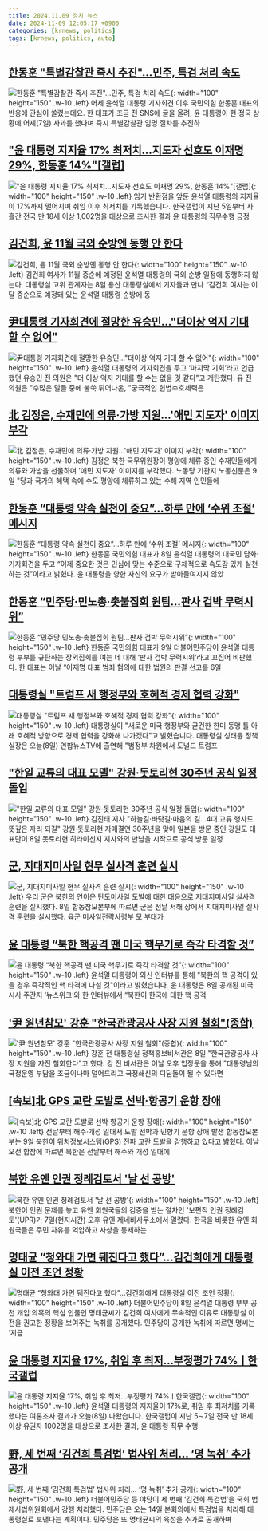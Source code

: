```yaml
---
title: 2024.11.09 정치 뉴스
date: 2024-11-09 12:05:17 +0900
categories: [krnews, politics]
tags: [krnews, politics, auto]
---
```

## [한동훈 "특별감찰관 즉시 추진"...민주, 특검 처리 속도](https://n.news.naver.com/mnews/article/052/0002111017)

![한동훈 "특별감찰관 즉시 추진"...민주, 특검 처리 속도](https://mimgnews.pstatic.net/image/origin/052/2024/11/08/2111017.jpg?type=nf220_150){: width="100" height="150" .w-10 .left}
어제 윤석열 대통령 기자회견 이후 국민의힘 한동훈 대표의 반응에 관심이 쏠렸는데요. 한 대표가 조금 전 SNS에 글을 올려, 윤 대통령이 현 정국 상황에 어제(7일) 사과를 했다며 즉시 특별감찰관 임명 절차를 추진하

## ["윤 대통령 지지율 17% 최저치...지도자 선호도 이재명 29%, 한동훈 14%"[갤럽]](https://n.news.naver.com/mnews/article/052/0002111064)

!["윤 대통령 지지율 17% 최저치...지도자 선호도 이재명 29%, 한동훈 14%"[갤럽]](https://mimgnews.pstatic.net/image/origin/052/2024/11/08/2111064.jpg?type=nf220_150){: width="100" height="150" .w-10 .left}
임기 반환점을 앞둔 윤석열 대통령의 지지율이 17%까지 떨어지며 취임 이후 최저치를 기록했습니다. 한국갤럽이 지난 5일부터 사흘간 전국 만 18세 이상 1,002명을 대상으로 조사한 결과 윤 대통령의 직무수행 긍정

## [김건희, 윤 11월 국외 순방엔 동행 안 한다](https://n.news.naver.com/mnews/article/028/0002715312)

![김건희, 윤 11월 국외 순방엔 동행 안 한다](https://mimgnews.pstatic.net/image/origin/028/2024/11/08/2715312.jpg?type=nf220_150){: width="100" height="150" .w-10 .left}
김건희 여사가 11월 중순에 예정된 윤석열 대통령의 국외 순방 일정에 동행하지 않는다. 대통령실 고위 관계자는 8일 용산 대통령실에서 기자들과 만나 “김건희 여사는 이달 중순으로 예정돼 있는 윤석열 대통령 순방에 동

## [尹대통령 기자회견에 절망한 유승민…"더이상 억지 기대 할 수 없어"](https://n.news.naver.com/mnews/article/277/0005497526)

![尹대통령 기자회견에 절망한 유승민…"더이상 억지 기대 할 수 없어"](https://mimgnews.pstatic.net/image/origin/277/2024/11/08/5497526.jpg?type=nf220_150){: width="100" height="150" .w-10 .left}
윤석열 대통령의 기자회견을 두고 ‘마지막 기회’라고 언급했던 유승민 전 의원은 "더 이상 억지 기대를 할 수는 없을 것 같다"고 개탄했다. 유 전 의원은 "수많은 말들 중에 불쑥 튀어나온, "궁극적인 헌법수호세력은

## [北 김정은, 수재민에 의류·가방 지원…'애민 지도자' 이미지 부각](https://n.news.naver.com/mnews/article/088/0000914021)

![北 김정은, 수재민에 의류·가방 지원…'애민 지도자' 이미지 부각](https://mimgnews.pstatic.net/image/origin/088/2024/11/09/914021.jpg?type=nf220_150){: width="100" height="150" .w-10 .left}
김정은 북한 국무위원장이 평양에 체류 중인 수재민들에게 의류와 가방을 선물하며 '애민 지도자' 이미지를 부각했다. 노동당 기관지 노동신문은 9일 "당과 국가의 혜택 속에 수도 평양에 체류하고 있는 수해 지역 인민들에

## [한동훈 “대통령 약속 실천이 중요”…하루 만에 ‘수위 조절’ 메시지](https://n.news.naver.com/mnews/article/032/0003331426)

![한동훈 “대통령 약속 실천이 중요”…하루 만에 ‘수위 조절’ 메시지](https://mimgnews.pstatic.net/image/origin/032/2024/11/08/3331426.jpg?type=nf220_150){: width="100" height="150" .w-10 .left}
한동훈 국민의힘 대표가 8일 윤석열 대통령의 대국민 담화·기자회견을 두고 “이제 중요한 것은 민심에 맞는 수준으로 구체적으로 속도감 있게 실천하는 것”이라고 밝혔다. 윤 대통령을 향한 자신의 요구가 받아들여지지 않았

## [한동훈 “민주당·민노총·촛불집회 원팀…판사 겁박 무력시위”](https://n.news.naver.com/mnews/article/020/0003597168)

![한동훈 “민주당·민노총·촛불집회 원팀…판사 겁박 무력시위”](https://mimgnews.pstatic.net/image/origin/020/2024/11/09/3597168.jpg?type=nf220_150){: width="100" height="150" .w-10 .left}
한동훈 국민의힘 대표가 9일 더불어민주당이 윤석열 대통령 부부를 규탄하는 장외집회를 여는 데 대해 ‘판사 겁박 무력시위’라고 꼬집어 비판했다. 한 대표는 이날 “이재명 대표 범죄 혐의에 대한 법원의 판결 선고를 6일

## [대통령실 "트럼프 새 행정부와 호혜적 경제 협력 강화"](https://n.news.naver.com/mnews/article/422/0000691527)

![대통령실 "트럼프 새 행정부와 호혜적 경제 협력 강화"](https://mimgnews.pstatic.net/image/origin/422/2024/11/08/691527.jpg?type=nf220_150){: width="100" height="150" .w-10 .left}
대통령실이 "새로운 미국 행정부와 굳건한 한미 동맹 틀 아래 호혜적 방향으로 경제 협력을 강화해 나가겠다"고 밝혔습니다. 대통령실 성태윤 정책실장은 오늘(8일) 연합뉴스TV에 출연해 "범정부 차원에서 도널드 트럼프

## ["한일 교류의 대표 모델" 강원·돗토리현 30주년 공식 일정 돌입](https://n.news.naver.com/mnews/article/001/0015034951)

!["한일 교류의 대표 모델" 강원·돗토리현 30주년 공식 일정 돌입](https://mimgnews.pstatic.net/image/origin/001/2024/11/08/15034951.jpg?type=nf220_150){: width="100" height="150" .w-10 .left}
김진태 지사 "하늘길·바닷길·마음의 길…4대 교류 행사도 뜻깊은 자리 되길" 강원·돗토리현 자매결연 30주년을 맞아 일본을 방문 중인 강원도 대표단이 8일 돗토리현 히라이신지 지사와의 만남을 시작으로 공식 방문 일정

## [군, 지대지미사일 현무 실사격 훈련 실시](https://n.news.naver.com/mnews/article/022/0003983948)

![군, 지대지미사일 현무 실사격 훈련 실시](https://mimgnews.pstatic.net/image/origin/022/2024/11/08/3983948.jpg?type=nf220_150){: width="100" height="150" .w-10 .left}
우리 군은 북한의 연이은 탄도미사일 도발에 대한 대응으로 지대지미사일 실사격 훈련을 실시했다. 8일 합동참모본부에 따르면 군은 전날 서해 상에서 지대지미사일 실사격 훈련을 실시했다. 육군 미사일전략사령부 모 부대가

## [윤 대통령 “북한 핵공격 땐 미국 핵무기로 즉각 타격할 것”](https://n.news.naver.com/mnews/article/374/0000409993)

![윤 대통령 “북한 핵공격 땐 미국 핵무기로 즉각 타격할 것”](https://mimgnews.pstatic.net/image/origin/374/2024/11/09/409993.jpg?type=nf220_150){: width="100" height="150" .w-10 .left}
윤석열 대통령이 외신 인터뷰를 통해 "북한의 핵 공격이 있을 경우 즉각적인 핵 타격에 나설 것"이라고 밝혔습니다. 윤 대통령은 8일 공개된 미국 시사 주간지 ‘뉴스위크’와 한 인터뷰에서 “북한이 한국에 대한 핵 공격

## ['尹 원년참모' 강훈 "한국관광공사 사장 지원 철회"(종합)](https://n.news.naver.com/mnews/article/421/0007895984)

!['尹 원년참모' 강훈 "한국관광공사 사장 지원 철회"(종합)](https://mimgnews.pstatic.net/image/origin/421/2024/11/08/7895984.jpg?type=nf220_150){: width="100" height="150" .w-10 .left}
강훈 전 대통령실 정책홍보비서관은 8일 "한국관광공사 사장 지원을 자진 철회한다"고 했다. 강 전 비서관은 이날 오후 입장문을 통해 "대통령님의 국정운영 부담을 조금이나마 덜어드리고 국정쇄신의 디딤돌이 될 수 있다면

## [[속보]北 GPS 교란 도발로 선박·항공기 운항 장애](https://n.news.naver.com/mnews/article/021/0002670718)

![[속보]北 GPS 교란 도발로 선박·항공기 운항 장애](https://mimgnews.pstatic.net/image/origin/021/2024/11/09/2670718.jpg?type=nf220_150){: width="100" height="150" .w-10 .left}
전날부터 해주·개성 일대서 도발 선박과 민항기 운항 장애 발생 합동참모본부는 9일 북한이 위치정보시스템(GPS) 전파 교란 도발을 감행하고 있다고 밝혔다. 이날 오전 합참에 따르면 북한은 전날부터 해주와 개성 일대에

## [북한 유엔 인권 정례검토서 '날 선 공방'](https://n.news.naver.com/mnews/article/011/0004412701)

![북한 유엔 인권 정례검토서 '날 선 공방'](https://mimgnews.pstatic.net/image/origin/011/2024/11/08/4412701.jpg?type=nf220_150){: width="100" height="150" .w-10 .left}
북한이 인권 문제를 놓고 유엔 회원국들의 검증을 받는 절차인 '보편적 인권 정례검토'(UPR)가 7일(현지시간) 오후 유엔 제네바사무소에서 열렸다. 한국을 비롯한 유엔 회원국들은 주민 자유를 억압하고 사상을 통제하는

## [명태균 “청와대 가면 뒈진다고 했다”…김건희에게 대통령실 이전 조언 정황](https://n.news.naver.com/mnews/article/032/0003331353)

![명태균 “청와대 가면 뒈진다고 했다”…김건희에게 대통령실 이전 조언 정황](https://mimgnews.pstatic.net/image/origin/032/2024/11/08/3331353.jpg?type=nf220_150){: width="100" height="150" .w-10 .left}
더불어민주당이 8일 윤석열 대통령 부부 공천 개입 의혹의 핵심 인물인 명태균씨가 김건희 여사에게 무속적인 이유로 대통령실 이전을 권고한 정황을 보여주는 녹취를 공개했다. 민주당이 공개한 녹취에 따르면 명씨는 ‘지금

## [윤 대통령 지지율 17%, 취임 후 최저…부정평가 74%ㅣ한국갤럽](https://n.news.naver.com/mnews/article/437/0000417548)

![윤 대통령 지지율 17%, 취임 후 최저…부정평가 74%ㅣ한국갤럽](https://mimgnews.pstatic.net/image/origin/437/2024/11/08/417548.jpg?type=nf220_150){: width="100" height="150" .w-10 .left}
윤석열 대통령의 지지율이 17%로, 취임 후 최저치를 기록했다는 여론조사 결과가 오늘(8일) 나왔습니다. 한국갤럽이 지난 5∼7일 전국 만 18세 이상 유권자 1002명을 대상으로 조사한 결과, 윤 대통령 직무 수행

## [野, 세 번째 ‘김건희 특검법’ 법사위 처리… ‘명 녹취’ 추가 공개](https://n.news.naver.com/mnews/article/005/0001737451)

![野, 세 번째 ‘김건희 특검법’ 법사위 처리… ‘명 녹취’ 추가 공개](https://mimgnews.pstatic.net/image/origin/005/2024/11/09/1737451.jpg?type=nf220_150){: width="100" height="150" .w-10 .left}
더불어민주당 등 야당이 세 번째 ‘김건희 특검법’을 국회 법제사법위원회에서 강행 처리했다. 민주당은 오는 14일 본회의에서 특검법을 처리해 대통령실로 보낸다는 계획이다. 민주당은 또 명태균씨의 육성을 추가로 공개하며

